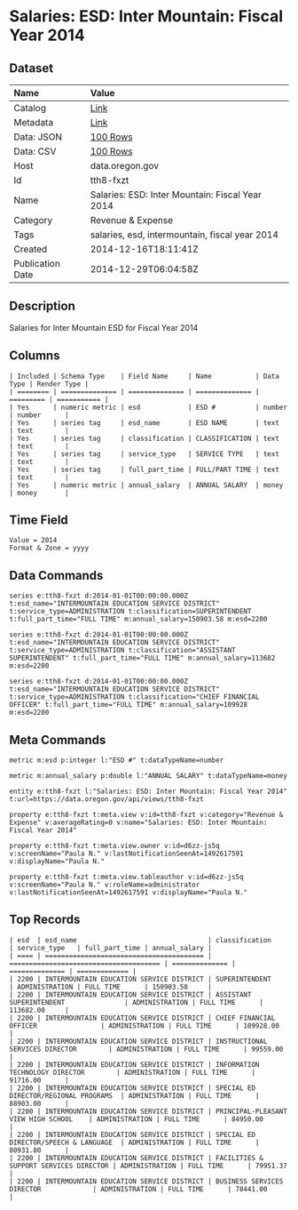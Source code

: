 # Salaries: ESD: Inter Mountain: Fiscal Year 2014

## Dataset

| Name | Value |
| :--- | :---- |
| Catalog | [Link](https://catalog.data.gov/dataset/salaries-esd-inter-mountain-fiscal-year-2014-5f634) |
| Metadata | [Link](https://data.oregon.gov/api/views/tth8-fxzt) |
| Data: JSON | [100 Rows](https://data.oregon.gov/api/views/tth8-fxzt/rows.json?max_rows=100) |
| Data: CSV | [100 Rows](https://data.oregon.gov/api/views/tth8-fxzt/rows.csv?max_rows=100) |
| Host | data.oregon.gov |
| Id | tth8-fxzt |
| Name | Salaries: ESD: Inter Mountain: Fiscal Year 2014 |
| Category | Revenue & Expense |
| Tags | salaries, esd, intermountain, fiscal year 2014 |
| Created | 2014-12-16T18:11:41Z |
| Publication Date | 2014-12-29T06:04:58Z |

## Description

Salaries for Inter Mountain ESD for Fiscal Year 2014

## Columns

```ls
| Included | Schema Type    | Field Name     | Name           | Data Type | Render Type |
| ======== | ============== | ============== | ============== | ========= | =========== |
| Yes      | numeric metric | esd            | ESD #          | number    | number      |
| Yes      | series tag     | esd_name       | ESD NAME       | text      | text        |
| Yes      | series tag     | classification | CLASSIFICATION | text      | text        |
| Yes      | series tag     | service_type   | SERVICE TYPE   | text      | text        |
| Yes      | series tag     | full_part_time | FULL/PART TIME | text      | text        |
| Yes      | numeric metric | annual_salary  | ANNUAL SALARY  | money     | money       |
```

## Time Field

```ls
Value = 2014
Format & Zone = yyyy
```

## Data Commands

```ls
series e:tth8-fxzt d:2014-01-01T00:00:00.000Z t:esd_name="INTERMOUNTAIN EDUCATION SERVICE DISTRICT" t:service_type=ADMINISTRATION t:classification=SUPERINTENDENT t:full_part_time="FULL TIME" m:annual_salary=150903.58 m:esd=2200

series e:tth8-fxzt d:2014-01-01T00:00:00.000Z t:esd_name="INTERMOUNTAIN EDUCATION SERVICE DISTRICT" t:service_type=ADMINISTRATION t:classification="ASSISTANT SUPERINTENDENT" t:full_part_time="FULL TIME" m:annual_salary=113682 m:esd=2200

series e:tth8-fxzt d:2014-01-01T00:00:00.000Z t:esd_name="INTERMOUNTAIN EDUCATION SERVICE DISTRICT" t:service_type=ADMINISTRATION t:classification="CHIEF FINANCIAL OFFICER" t:full_part_time="FULL TIME" m:annual_salary=109928 m:esd=2200
```

## Meta Commands

```ls
metric m:esd p:integer l:"ESD #" t:dataTypeName=number

metric m:annual_salary p:double l:"ANNUAL SALARY" t:dataTypeName=money

entity e:tth8-fxzt l:"Salaries: ESD: Inter Mountain: Fiscal Year 2014" t:url=https://data.oregon.gov/api/views/tth8-fxzt

property e:tth8-fxzt t:meta.view v:id=tth8-fxzt v:category="Revenue & Expense" v:averageRating=0 v:name="Salaries: ESD: Inter Mountain: Fiscal Year 2014"

property e:tth8-fxzt t:meta.view.owner v:id=d6zz-js5q v:screenName="Paula N." v:lastNotificationSeenAt=1492617591 v:displayName="Paula N."

property e:tth8-fxzt t:meta.view.tableauthor v:id=d6zz-js5q v:screenName="Paula N." v:roleName=administrator v:lastNotificationSeenAt=1492617591 v:displayName="Paula N."
```

## Top Records

```ls
| esd  | esd_name                                 | classification                         | service_type   | full_part_time | annual_salary | 
| ==== | ======================================== | ====================================== | ============== | ============== | ============= | 
| 2200 | INTERMOUNTAIN EDUCATION SERVICE DISTRICT | SUPERINTENDENT                         | ADMINISTRATION | FULL TIME      | 150903.58     | 
| 2200 | INTERMOUNTAIN EDUCATION SERVICE DISTRICT | ASSISTANT SUPERINTENDENT               | ADMINISTRATION | FULL TIME      | 113682.00     | 
| 2200 | INTERMOUNTAIN EDUCATION SERVICE DISTRICT | CHIEF FINANCIAL OFFICER                | ADMINISTRATION | FULL TIME      | 109928.00     | 
| 2200 | INTERMOUNTAIN EDUCATION SERVICE DISTRICT | INSTRUCTIONAL SERVICES DIRECTOR        | ADMINISTRATION | FULL TIME      | 99559.00      | 
| 2200 | INTERMOUNTAIN EDUCATION SERVICE DISTRICT | INFORMATION TECHNOLOGY DIRECTOR        | ADMINISTRATION | FULL TIME      | 91716.00      | 
| 2200 | INTERMOUNTAIN EDUCATION SERVICE DISTRICT | SPECIAL ED DIRECTOR/REGIONAL PROGRAMS  | ADMINISTRATION | FULL TIME      | 88903.00      | 
| 2200 | INTERMOUNTAIN EDUCATION SERVICE DISTRICT | PRINCIPAL-PLEASANT VIEW HIGH SCHOOL    | ADMINISTRATION | FULL TIME      | 84950.00      | 
| 2200 | INTERMOUNTAIN EDUCATION SERVICE DISTRICT | SPECIAL ED DIRECTOR/SPEECH & LANGUAGE  | ADMINISTRATION | FULL TIME      | 80931.80      | 
| 2200 | INTERMOUNTAIN EDUCATION SERVICE DISTRICT | FACILITIES & SUPPORT SERVICES DIRECTOR | ADMINISTRATION | FULL TIME      | 79951.37      | 
| 2200 | INTERMOUNTAIN EDUCATION SERVICE DISTRICT | BUSINESS SERVICES DIRECTOR             | ADMINISTRATION | FULL TIME      | 78441.00      | 
```